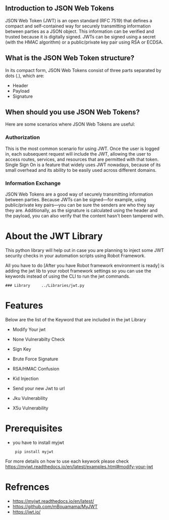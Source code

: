
## Introduction to JSON Web Tokens

JSON Web Token (JWT) is an open standard (RFC 7519) that defines a compact and self-contained way for securely transmitting information between parties as a JSON object. This information can be verified and trusted because it is digitally signed. JWTs can be signed using a secret (with the HMAC algorithm) or a public/private key pair using RSA or ECDSA.

## What is the JSON Web Token structure?
In its compact form, JSON Web Tokens consist of three parts separated by dots (.), which are:

- Header
- Payload
- Signature

## When should you use JSON Web Tokens?

Here are some scenarios where JSON Web Tokens are useful:

### Authorization
This is the most common scenario for using JWT. Once the user is logged in, each subsequent request will include the JWT, allowing the user to access routes, services, and resources that are permitted with that token. Single Sign On is a feature that widely uses JWT nowadays, because of its small overhead and its ability to be easily used across different domains.

### Information Exchange
JSON Web Tokens are a good way of securely transmitting information between parties. Because JWTs can be signed—for example, using public/private key pairs—you can be sure the senders are who they say they are. Additionally, as the signature is calculated using the header and the payload, you can also verify that the content hasn't been tampered with.

# About the JWT Library
This python library will help out in case you are planning to inject some JWT security checks in your automation scripts using Robot Framework.

All you have to do [After you have Robot framework environment is ready] is adding the jwt lib to your robot framework settings so you can use the keywords instead of using the CLI to run the jwt commands.

    ### Library     ../Libraries/jwt.py


# Features
Below  are the list of the Keyword that are included in the jwt Library 

- Modify Your jwt

- None Vulnerabilty Check

- Sign Key

- Brute Force Signature

- RSA/HMAC Confusion

- Kid Injection

- Send your new Jwt to url

- Jku Vulnerability

- X5u Vulnerability


# Prerequisites 

- you have to install myjwt 

       pip install myjwt
       
For more details on how to use each keywork please check  https://myjwt.readthedocs.io/en/latest/examples.html#modify-your-jwt 

# Refrences 
- https://myjwt.readthedocs.io/en/latest/
- https://github.com/mBouamama/MyJWT
- https://jwt.io/
